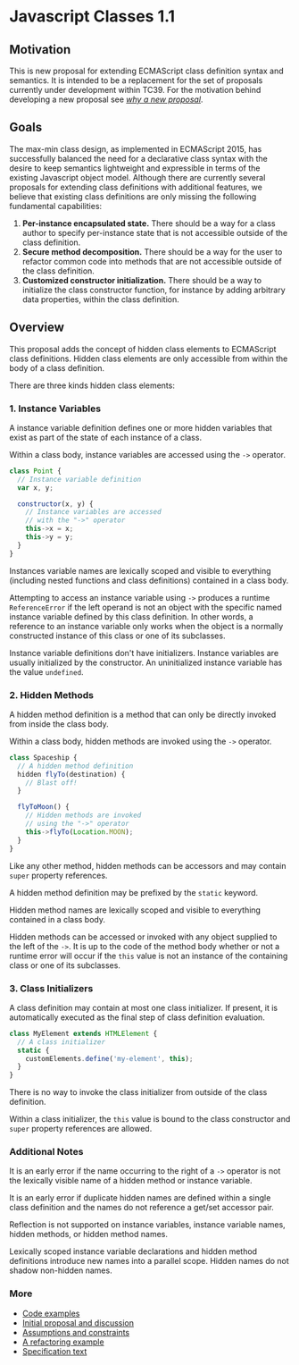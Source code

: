# Javascript Classes 1.1

## Motivation

This is new proposal for extending ECMAScript class definition syntax and semantics. It is intended to be a replacement for the  set of proposals currently under development within TC39. For the motivation behind developing a new proposal see *[why a new proposal](docs/motivation.md)*.

## Goals

The max-min class design, as implemented in ECMAScript 2015, has successfully balanced the need for a declarative class syntax with the desire to keep semantics lightweight and expressible in terms of the existing Javascript object model. Although there are currently several proposals for extending class definitions with additional features, we believe that existing class definitions are only missing the following fundamental capabilities:

1. **Per-instance encapsulated state.** There should be a way for a class author to specify per-instance state that is not accessible outside of the class definition.
1. **Secure method decomposition.** There should be a way for the user to refactor common code into methods that are not accessible outside of the class definition.
1. **Customized constructor initialization.** There should be a way to initialize the class constructor function, for instance by adding arbitrary data properties, within the class definition.

## Overview

This proposal adds the concept of hidden class elements to ECMAScript class definitions. Hidden class elements are only accessible from within the body of a class definition.

There are three kinds hidden class elements:

### 1. Instance Variables

A instance variable definition defines one or more hidden variables that exist as part of the state of each instance of a class.

Within a class body, instance variables are accessed using the `->` operator.

```js
class Point {
  // Instance variable definition
  var x, y;

  constructor(x, y) {
    // Instance variables are accessed
    // with the "->" operator
    this->x = x;
    this->y = y;
  }
}
```

Instances variable names are lexically scoped and visible to everything (including nested functions and class definitions) contained in a class body.

Attempting to access an instance variable using `->` produces a runtime `ReferenceError` if the left operand is not an object with the specific named instance variable defined by this class definition. In other words, a reference to an instance variable only works when the object is a normally constructed instance of this class or one of its subclasses.

Instance variable definitions don't have initializers. Instance variables are usually initialized by the constructor. An uninitialized instance variable has the value `undefined`.

### 2. Hidden Methods

A hidden method definition is a method that can only be directly invoked from inside the class body.

Within a class body, hidden methods are invoked using the `->` operator.

```js
class Spaceship {
  // A hidden method definition
  hidden flyTo(destination) {
    // Blast off!
  }

  flyToMoon() {
    // Hidden methods are invoked
    // using the "->" operator
    this->flyTo(Location.MOON);
  }
}
```

Like any other method, hidden methods can be accessors and may contain `super` property references.

A hidden method definition may be prefixed by the `static` keyword.

Hidden method names are lexically scoped and visible to everything contained in a class body.

Hidden methods can be accessed or invoked with any object supplied to the left of the `->`. It is up to the code of the method body whether or not a runtime error will occur if the `this` value is not an instance of the containing class or one of its subclasses.

### 3. Class Initializers

A class definition may contain at most one class initializer. If present, it is automatically executed as the final step of class definition evaluation.

```js
class MyElement extends HTMLElement {
  // A class initializer
  static {
    customElements.define('my-element', this);
  }
}
```

There is no way to invoke the class initializer from outside of the class definition.

Within a class initializer, the `this` value is bound to the class constructor and `super` property references are allowed.

### Additional Notes

It is an early error if the name occurring to the right of a `->` operator is not the lexically visible name of a hidden method or instance variable.

It is an early error if duplicate hidden names are defined within a single class definition and the names do not reference a get/set accessor pair.

Reflection is not supported on instance variables, instance variable names, hidden methods, or hidden method names.

Lexically scoped instance variable declarations and hidden method definitions introduce new names into a parallel scope. Hidden names do not shadow non-hidden names.

### More

- [Code examples](https://github.com/zenparsing/js-classes-1.1/tree/master/examples)
- [Initial proposal and discussion](https://github.com/zenparsing/js-classes-1.1/issues/7)
- [Assumptions and constraints](docs/assumptions-and-constraints.md)
- [A refactoring example](docs/refactoring.md)
- [Specification text](https://zenparsing.github.io/js-classes-1.1/)
